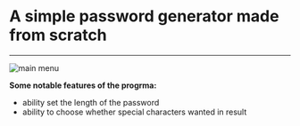 # A simple password generator made from scratch

***
![main menu](https://github.com/thangk/Java/blob/master/Password%20Generator/screenshot.png)

**Some notable features of the progrma:**
* ability set the length of the password
* ability to choose whether special characters wanted in result
